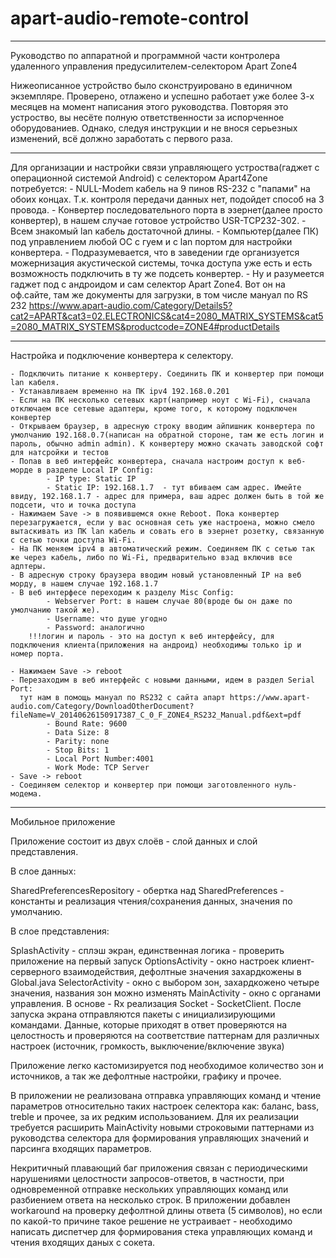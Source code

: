 # apart-audio-remote-control

****
Руководство по аппаратной и программной части контролера удаленного управления предусилителем-селектором Apart Zone4

Нижеописанное устройство было сконструировано в единичном экземпляре. Проверено, отлажено и успешно работает уже более 3-х месяцев на момент написания этого руководства. 
Повторяя это устроство, вы несёте полную ответственности за испорченное оборудованиев. Однако, следуя инструкции и не внося серьезных изменений, всё должно заработать с первого раза.

****
Для организации и настройки связи управляющего устроства(гаджет с операционной системой Android) с селектором Apart4Zone потребуется:
	- NULL-Modem кабель на 9 пинов RS-232 с "папами" на обоих концах. Т.к. контроля передачи данных нет, подойдет способ на 3 провода. 
	- Конвертер последовательного порта в эзернет(далее просто конвертер), в нашем случае готовое устройство USR-TCP232-302. 
	- Всем знакомый lan кабель достаточной длины.
	- Компьютер(далее ПК) под управлением любой ОС с гуем и с lan портом для настройки конвертера.
	- Подразумевается, что в заведении где организуется можернизация акустической системы, точка доступа уже есть и есть возможность подключить в ту же подсеть конвертер.
	- Ну и разумеется гаджет под с андроидом и сам селектор Apart Zone4. Вот он на оф.сайте, там же документы для загрузки, в том числе мануал по RS 232 https://www.apart-audio.com/Category/Details5?cat2=APART&cat3=02.ELECTRONICS&cat4=2080_MATRIX_SYSTEMS&cat5=2080_MATRIX_SYSTEMS&productcode=ZONE4#productDetails

****
Настройка и подключение конвертера к селектору. 


	- Подключить питание к конвертеру. Соединить ПК и конвертер при помощи lan кабеля.
	- Устанавливаем временно на ПК ipv4 192.168.0.201 
	- Если на ПК несколько сетевых карт(например ноут с Wi-Fi), сначала отключаем все сетевые адаптеры, кроме того, к которому подключен конвертер
	- Открываем браузер, в адресную строку вводим айпишник конвертера по умолчанию 192.168.0.7(написан на обратной стороне, там же есть логин и пароль, обычно admin admin). К конвертеру можно скачать заводской софт для натсройки и тестов
	- Попав в веб интерфейс конвертера, сначала настроим доступ к веб-морде в разделе Local IP Config:
			- IP type: Static IP   
			- Static IP: 192.168.1.7  - тут вбиваем сам адрес. Имейте ввиду, 192.168.1.7 - адрес для примера, ваш адрес должен быть в той же подсети, что и точка доступа
	- Нажимаем Save -> в появившемся окне Reboot. Пока конвертер перезагружается, если у вас основная сеть уже настроена, можно смело вытаскивать из ПК lan кабель и совать его в эзернет розетку, связанную с сетью точки доступа Wi-Fi. 
	- На ПК меняем ipv4 в автоматический режим. Соединяем ПК с сетью так же через кабель, либо по Wi-Fi, предварительно взад включив все адптеры.
	- В адресную строку браузера вводим новый установленный IP на веб морду, в нашем случае 192.168.1.7
	- В веб интерфесе переходим к разделу Misc Config:
			- Webserver Port: в нашем случае 80(вроде бы он даже по умолчанию такой же). 
			- Username: что душе угодно
			- Password: аналогично
		!!!логин и пароль - это на доступ к веб интерфейсу, для подключения клиента(приложения на андроид) необходимы только ip и номер порта. 

	- Нажимаем Save -> reboot
	- Перезаходим в веб интерфейс с новыми данными, идем в раздел Serial Port: 
	  тут нам в помощь мануал по RS232 с сайта апарт https://www.apart-audio.com/Category/DownloadOtherDocument?fileName=V_20140626150917387_C_0_F_ZONE4_RS232_Manual.pdf&ext=pdf
			- Bound Rate: 9600  
			- Data Size: 8 
			- Parity: none
			- Stop Bits: 1
			- Local Port Number:4001 
			- Work Mode: TCP Server
	- Save -> reboot
	- Соединяем селектор и конвертер при помощи заготовленного нуль-модема.

****
Мобильное приложение

Приложение состоит из двух слоёв - слой данных и слой представления.

В слое данных:

SharedPreferencesRepository - обертка над SharedPreferences - константы и реализация чтения/сохранения данных, значения по умолчанию.

В слое представления:

SplashActivity - сплэш экран, единственная логика - проверить приложение на первый запуск
OptionsActivity - окно настроек клиент-серверного взаимодействия, дефолтные значения захардкожены в Global.java
SelectorActivity - окно с выбором зон, захардкожено четыре значения, названия зон можно изменять
MainActivity - окно с органами управления. В основе - Rx реализация Socket - SocketClient. После запуска экрана отправляются пакеты с инициализирующими командами. Данные, которые приходят в ответ проверяются на целостность и проверяются на соответствие паттернам для различных настроек (источник, громкость, выключение/включение звука)

Приложение легко кастомизируется под необходимое количество зон и источников, а так же дефолтные настройки, графику и прочее.

В приложении не реализована отправка управляющих команд и чтение параметров относительно таких настроек селектора как: баланс, bass, treble и прочее, за их редким использованием. Для их реализации требуется расширить MainActivity новыми строковыми паттернами из руководства селектора для формирования управляющих значений и парсинга входящих параметров.

Некритичный плавающий баг приложения связан с периодическими нарушениями целостности запросов-ответов, в частности, при одновременной отправке нескольких управляющих команд или разбиением ответа на несколько строк. В приложении добавлен workaround на проверку дефолтной длины ответа (5 символов), но если по какой-то причине такое решение не устраивает - необходимо написать диспетчер для формирования стека управляющих команд и чтения входящих даных с сокета.